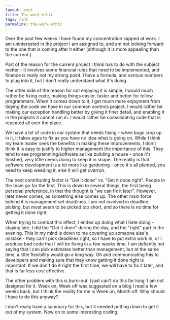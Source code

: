 ```yaml
---
layout: post
title: The work ethic
Tags: rant
permalink: the-work-ethic
---
```


Over the past few weeks I have found my concentration sapped at work.  I am uninterested in the project I am assigned to, and am not looking forward to the one that is coming after it either (although it is more appealing than the current.)

Part of the reason for the current project I think has to do with the subject matter - It involves some financial rules that need to be implemented, and finance is really not my strong point.  I have a formula, and various numbers to plug into it, but I don't really understand what it's doing.

The other side of the reason for not enjoying it is simple; I would much rather be fixing code, making things easier, faster and better for fellow programmers.  When it comes down to it, I get much more enjoyment from tidying the code we have in our common controls project.  I would rather be making our exception handling better by giving it finer detail, and enabling it in the projects it cannot run in.  I would rather be consolidating code that is repeated all over the place.

We have a lot of code in our system that needs fixing - when bugs crop up in it, it takes ages to fix as you have no idea what is going on.  While I think my team leader sees the benefits in making these improvements, I don't think it is easy to justify to higher management the importance of this.  They tend to see programming/software as like building a house - once it's finished, very little needs doing to keep it in shape.  The reality is that software development is a lot more like gardening - once it's all planted, you need to keep weeding it, else it will get overrun.

The next contributing factor is "Get it done" vs. "Get it done right".  People in the team go for the first.  This is down to several things, the first being personal preference, in that the thought is "we can fix it later". However, later never comes, as something else comes up.  The other main force behind it is management set deadlines.  I am not involved in deadline picking, but most seem to be picked too short, and so there is no time for getting it done right.

When trying to combat this effect, I ended up doing what I hate doing - staying late.  I did the "Get it done" during the day, and the "right" part in the evening.  This in my mind is down to me covering up someone else's mistake - they can't pick deadlines right, so I have to put extra work in, or I produce bad code that I will be fixing in a few weeks time. I am defiantly not saying that I can pick estimates better than management, but at the same time, a little flexibility would go a long way.  Oh and communicating this to developers and making sure that they know getting it done right is important.  If we don't do it right the first time, we will have to fix it later, and that is far less cost effective.

The other problem with this is burn-out.  I just can't do this for long; I am not designed for it.  Week on, Week off was suggested on a blog I read a few weeks back, but I think the reality for me is Week on, Month off.  Why should I have to do this anyway?

I don't really have a summary for this, but it needed putting down to get it out of my system.  Now on to some interesting coding.
